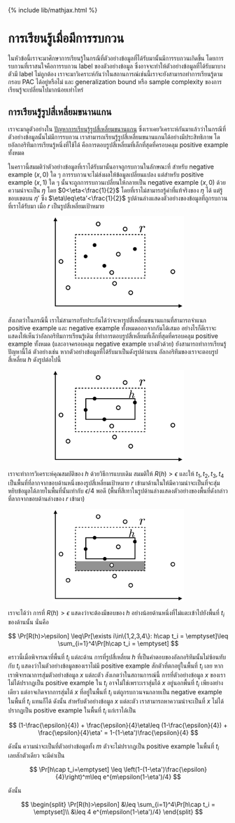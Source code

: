 {% include lib/mathjax.html %}
# การเรียนรู้เมื่อมีการรบกวน
ในหัวข้อนี้เราจะมาศึกษาการเรียนรู้ในกรณีที่ตัวอย่างข้อมูลที่ได้รับมานั้นมีการรบกวนเกิดขึ้น
โดยการรบกวนที่เราสนใจคือการรบกวน label ของตัวอย่างข้อมูล ซึ่งอาจจะทำให้ตัวอย่างข้อมูลที่ได้รับมาบางตัวมี
label ไม่ถูกต้อง เราจะมาวิเคราะห์กันว่าในสถานการณ์เช่นนี้เราจะยังสามารถทำการเรียนรู้ตามกรอบ PAC
ได้อยู่หรือไม่ และ generalization bound หรือ sample complexity ของการเรียนรู้จะเปลี่ยนไปมากน้อยเท่าไหร่

## การเรียนรู้รูปสี่เหลี่ยมขนานแกน
เราจะมาดูตัวอย่างใน [ปัญหาการเรียนรู้รูปสี่เหลี่ยมขนานแกน](https://vacharapat.github.io/Computational-Learning-Theory/docs/pac2)
ซึ่งเราเคยวิเคราะห์กันมาแล้วว่าในกรณีที่ตัวอย่างข้อมูลนั้นไม่มีการรบกวน
เราสามารถเรียนรู้รูปสี่เหลี่ยมขนานแกนได้อย่างมีประสิทธิภาพ
โดยอัลกอริทึมการเรียนรู้หนึ่งที่ใช้ได้ คือการตอบรูปสี่เหลี่ยมที่เล็กที่สุดที่ครอบคลุม positive example ทั้งหมด

ในคราวนี้สมมติว่าตัวอย่างข้อมูลที่เราได้รับมานั้นอาจถูกรบกวนในลักษณะที่ สำหรับ negative example $(x,0)$ ใด ๆ
การรบกวนจะไม่ส่งผลให้ข้อมูลเปลี่ยนแปลง แต่สำหรับ positive example $(x, 1)$ ใด ๆ นั้นจะถูกการรบกวนเปลี่ยนให้กลายเป็น
negative example $(x,0)$ ด้วยความน่าจะเป็น $\eta$ โดย $0<\eta<\frac{1}{2}$
โดยที่เราไม่สามารถรู้ค่าที่แท้จริงของ $\eta$ ได้ แต่รู้ขอบเขตบน $\eta'$ ซึ่ง $\eta\leq\eta'<\frac{1}{2}$
รูปด้านล่างแสดงตัวอย่างของข้อมูลที่ถูกรบกวนที่เราได้รับมา เมื่อ $r$ เป็นรูปสี่เหลี่ยมเป้าหมาย

<p align="center">
<img width="300" src="https://raw.githubusercontent.com/vacharapat/Computational-Learning-Theory/master/images/rec_noise1.png">
</p>

สังเกตว่าในกรณีนี้ เราไม่สามารถรับประกันได้ว่าจะหารูปสี่เหลี่ยมขนานแกนที่สามารถจำแนก positive example และ
negative example ทั้งหมดออกจากกันได้เสมอ อย่างไรก็ดีเราจะแสดงให้เห็นว่าอัลกอริทึมการเรียนรู้เดิม
ที่ทำการตอบรูปสี่เหลี่ยมที่เล็กที่สุดที่ครอบคลุม positive example ทั้งหมด (และอาจครอบคลุม negative example บางตัวด้วย)
ยังสามารถทำการเรียนรู้ปัญหานี้ได้ ตัวอย่างเช่น หากตัวอย่างข้อมูลที่ได้รับมาเป็นดังรูปด้านบน
อัลกอริทึมของเราจะตอบรูปสี่เหลี่ยม $h$ ดังรูปต่อไปนี้

<p align="center">
<img width="300" src="https://raw.githubusercontent.com/vacharapat/Computational-Learning-Theory/master/images/rec_noise2.png">
</p>

เราจะทำการวิเคราะห์คุณสมบัติของ $h$ ด้วยวิธีการแบบเดิม สมมติให้ $R(h)>\epsilon$ และให้
$t_1,t_2,t_3,t_4$ เป็นพื้นที่ที่ลากจากขอบด้านหนึ่งของรูปสี่เหลี่ยมเป้าหมาย $r$ เข้ามาด้านในให้มีความน่าจะเป็นที่จะสุ่มหยิบข้อมูลได้ภายในพื้นที่นั้นเท่ากับ $\epsilon/4$ พอดี (พื้นที่สีเทาในรูปด้านล่างแสดงตัวอย่างของพื้นที่ดังกล่าวที่ลากจากขอบด้านล่างของ $r$ เข้ามา)

<p align="center">
<img width="300" src="https://raw.githubusercontent.com/vacharapat/Computational-Learning-Theory/master/images/rec_noise3.png">
</p>

เราจะได้ว่า การที่ $R(h)>\epsilon$ แสดงว่าจะต้องมีขอบของ $h$ อย่างน้อยด้านหนึ่งที่ไม่แตะเข้าไปยังพื้นที่
$t_i$ ของด้านนั้น นั่นคือ

$$
\Pr[R(h)>\epsilon] \leq\Pr[\exists i\in\{1,2,3,4\}: h\cap t_i = \emptyset]\leq \sum_{i=1}^4\Pr[h\cap t_i = \emptyset]
$$

คราวนี้เมื่อพิจารณาที่พื้นที่ $t_i$ แต่ละด้าน การที่รูปสี่เหลี่ยม $h$ ที่เป็นคำตอบของอัลกอริทึมนั้นไม่ซ้อนทับกับ $t_i$
แสดงว่าในตัวอย่างข้อมูลของเราไม่มี positive example สักตัวที่ตกอยู่ในพื้นที่ $t_i$ เลย
หากเราพิจารณาการสุ่มตัวอย่างข้อมูล $x$ แต่ละตัว สังเกตว่าในสถานการณ์นี้ การที่ตัวอย่างข้อมูล $x$ ของเราไม่ได้ปรากฏเป็น
positive example ใน $t_i$ อาจไม่ใช่เพราะเราสุ่มได้ $x$ อยู่นอกพื้นที่ $t_i$ เพียงอย่างเดียว
แต่อาจเกิดจากการสุ่มได้ $x$ ที่อยู่ในพื้นที่ $t_i$ แต่ถูกรบกวนจนกลายเป็น negative example ในพื้นที่ $t_i$ แทนก็ได้
ดังนั้น สำหรับตัวอย่างข้อมูล $x$ แต่ละตัว เราสามารถหาความน่าจะเป็นที่ $x$ ไม่ได้ปรากฏเป็น positive example
ในพื้นที่ $t_i$ แก่เราได้เป็น

$$
(1-\frac{\epsilon}{4}) + \frac{\epsilon}{4}\eta\leq (1-\frac{\epsilon}{4}) + \frac{\epsilon}{4}\eta' = 1-(1-\eta')\frac{\epsilon}{4}
$$

ดังนั้น ความน่าจะเป็นที่ตัวอย่างข้อมูลทั้ง $m$ ตัวจะไม่ปรากฏเป็น positive example ในพื้นที่ $t_i$ เลยสักตัวเดียว จะมีค่าเป็น

$$
\Pr[h\cap t_i=\emptyset] \leq \left(1-(1-\eta')\frac{\epsilon}{4}\right)^m\leq e^{m\epsilon(1-\eta')/4}
$$

ดังนั้น

$$
\begin{split}
\Pr[R(h)>\epsilon] &\leq \sum_{i=1}^4\Pr[h\cap t_i = \emptyset]\\
&\leq 4 e^{m\epsilon(1-\eta')/4}
\end{split}
$$
